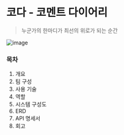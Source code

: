 # 코다 - 코멘트 다이어리
> 누군가의 한마디가 최선의 위로가 되는 순간
> 
![image](https://user-images.githubusercontent.com/63606128/172911998-3e7ada4c-7cd4-4706-aceb-7d7746d8a938.png)

### 목차
1. 개요
2. 팀 구성
3. 사용 기술
4. 역할
5. 시스템 구성도
6. ERD
7. API 명세서
8. 회고
